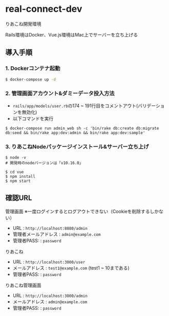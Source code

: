 # real-connect-dev
りあこね開発環境

Rails環境はDocker、Vue.js環境はMac上でサーバーを立ち上げる

## 導入手順

### 1. Dockerコンテナ起動
```bash
$ docker-compose up -d
```

### 2. 管理画面アカウント&ダミーデータ投入方法
- `rails/app/models/user.rb`の174 ~ 191行目をコメントアウト(バリデーションを無効化)
- 以下コマンドを実行
```
$ docker-compose run admin_web sh -c 'bin/rake db:create db:migrate db:seed && bin/rake app:dev:admin && bin/rake app:dev:sample'
```

### 3. りあこねNodeパッケージインストール&サーバー立ち上げ
```
$ node -v
# 開発時のnodeバージョンは「v10.16.0」

$ cd vue
$ npm install
$ npm start
```

## 確認URL

管理画面 ※一度ログインするとログアウトできない（Cookieを削除するしかない）
- URL : `http://localhost:8080/admin`
- 管理者メールアドレス : `admin@example.com`
- 管理者PASS: : `password`

りあこね
- URL : `http://localhost:3000/user`
- メールアドレス : `test1@example.com` (test1 ~ 10まである)
- 管理者PASS: : `password`

りあこね管理画面
- URL : `http://localhost:3000/admin`
- メールアドレス : `admin@example.com`
- 管理者PASS: : `password`